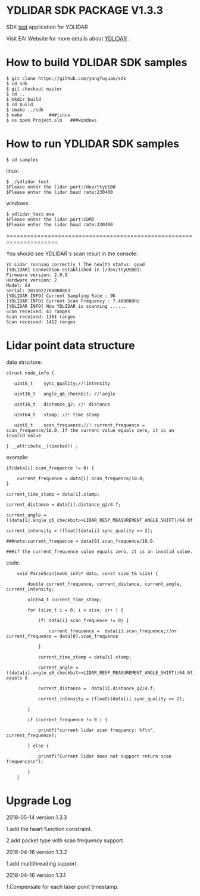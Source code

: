 YDLIDAR SDK PACKAGE V1.3.3
=====================================================================

SDK [test](https://github.com/yangfuyuan/sdk) application for YDLIDAR

Visit EAI Website for more details about [YDLIDAR](http://www.ydlidar.com/) .

How to build YDLIDAR SDK samples
=====================================================================
    $ git clone https://github.com/yangfuyuan/sdk
    $ cd sdk
    $ git checkout master
    $ cd ..
    $ mkdir build
    $ cd build
    $ cmake ../sdk
    $ make			###linux
    $ vs open Project.sln	###windows
    
How to run YDLIDAR SDK samples
=====================================================================
    $ cd samples

linux:

    $ ./ydlidar_test
    $Please enter the lidar port:/dev/ttyUSB0
    $Please enter the lidar baud rate:230400

windows:

    $ ydlidar_test.exe
    $Please enter the lidar port:COM3
    $Please enter the lidar baud rate:230400

=====================================================================

You should see YDLIDAR's scan result in the console:

    Yd Lidar running correctly ! The health status: good
    [YDLIDAR] Connection established in [/dev/ttyUSB0]:
    Firmware version: 2.0.9
    Hardware version: 2
    Model: G4
    Serial: 2018022700000003
    [YDLIDAR INFO] Current Sampling Rate : 9K
    [YDLIDAR INFO] Current Scan Frequency : 7.400000Hz
    [YDLIDAR INFO] Now YDLIDAR is scanning ......
    Scan received: 43 ranges
    Scan received: 1361 ranges
    Scan received: 1412 ranges


Lidar point data structure
=====================================================================

data structure:

    struct node_info {

       uint8_t    sync_quality;//!intensity

       uint16_t   angle_q6_checkbit; //!angle

       uint16_t   distance_q2; //! distance

       uint64_t   stamp; //! time stamp

       uint8_t    scan_frequence;//! current_frequence = scan_frequence/10.0, If the current value equals zero, it is an invalid value
 
    } __attribute__((packed)) ;

example:

    if(data[i].scan_frequence != 0) {

        current_frequence = data[i].scan_frequence/10.0;
    }

    current_time_stamp = data[i].stamp;

    current_distance = data[i].distance_q2/4.f;

    current_angle = ((data[i].angle_q6_checkbit>>LIDAR_RESP_MEASUREMENT_ANGLE_SHIFT)/64.0f);

    current_intensity = (float)(data[i].sync_quality >> 2);

    ###note:current_frequence = data[0].scan_frequence/10.0.

    ###if the current_frequence value equals zero, it is an invalid value.

code:
        
        void ParseScan(node_info* data, const size_t& size) {

            double current_frequence, current_distance, current_angle, current_intensity;

            uint64_t current_time_stamp;

            for (size_t i = 0; i < size; i++ ) {

                if( data[i].scan_frequence != 0) {

                    current_frequence =  data[i].scan_frequence;//or current_frequence = data[0].scan_frequence

                }

                current_time_stamp = data[i].stamp;

                current_angle = ((data[i].angle_q6_checkbit>>LIDAR_RESP_MEASUREMENT_ANGLE_SHIFT)/64.0f);//LIDAR_RESP_MEASUREMENT_ANGLE_SHIFT equals 8

                current_distance =  data[i].distance_q2/4.f;

                current_intensity = (float)(data[i].sync_quality >> 2);

            }

            if (current_frequence != 0 ) {

                printf("current lidar scan frequency: %f\n", current_frequence);

            } else {

                printf("Current lidar does not support return scan frequency\n");

            }
        }





Upgrade Log
=====================================================================
2018-05-14 version:1.3.3

   1.add the heart function constraint.

   2.add packet type with scan frequency support.

2018-04-16 version:1.3.2

   1.add multithreading support.

2018-04-16 version:1.3.1

   1.Compensate for each laser point timestamp.

